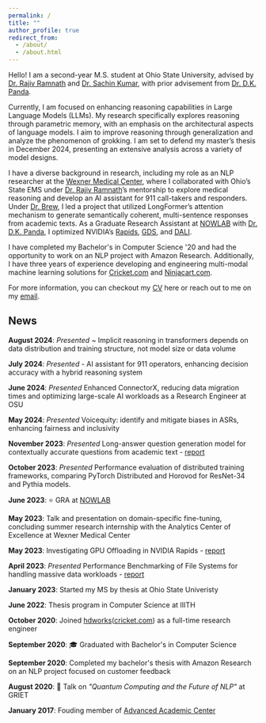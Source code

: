 ```yaml
---
permalink: /
title: ""
author_profile: true
redirect_from: 
  - /about/
  - /about.html
---
```


Hello!
I am a second-year M.S. student at Ohio State University, advised by [Dr. Rajiv Ramnath](https://cse.osu.edu/people/ramnath.6) and [Dr. Sachin Kumar](https://sites.google.com/view/sachinkumar), with prior advisement from [Dr. D.K. Panda](https://cse.osu.edu/people/panda.2).

Currently, I am focused on enhancing reasoning capabilities in Large Language Models (LLMs). My research specifically explores reasoning through parametric memory, with an emphasis on the architectural aspects of language models. I aim to improve reasoning through generalization and analyze the phenomenon of grokking. I am set to defend my master’s thesis in December 2024, presenting an extensive analysis across a variety of model designs.

I have a diverse background in research, including my role as an NLP researcher at the [Wexner Medical Center](https://erik.osu.edu/story/mar22-pre-acceleratorgrants#:~:text=Leveraging%20Artificial%20Intelligence%20to%20Accelerate%20Life%2DSaving%20911%20Care), where I collaborated with Ohio’s State EMS under [Dr. Rajiv Ramnath](https://cse.osu.edu/people/ramnath.6)’s mentorship to explore medical reasoning and develop an AI assistant for 911 call-takers and responders. Under [Dr. Brew](https://sites.google.com/site/chrisbrew475/home?authuser=0), I led a project that utilized LongFormer’s attention mechanism to generate semantically coherent, multi-sentence responses from academic texts. As a Graduate Research Assistant at [NOWLAB](https://nowlab.cse.ohio-state.edu/projects/33/) with [Dr. D.K. Panda](https://cse.osu.edu/people/panda.2), I optimized NVIDIA’s [Rapids](https://nvidia.github.io/spark-rapids/), [GDS](https://docs.nvidia.com/gpudirect-storage/overview-guide/index.html), and [DALI](https://developer.nvidia.com/dali). 

I have completed my Bachelor's in Computer Science '20 and had the opportunity to work on an NLP project with Amazon Research. Additionally, I have three years of experience developing and engineering multi-modal machine learning solutions for [Cricket.com](https://www.cricket.com/) and [Ninjacart.com](https://www.ninjacart.com/).

For more information, you can checkout my [CV](https://npkanaka.github.io//files/cv.pdf) here or reach out to me on my [email](mailto:nikhilpavan.kanaka@gmail.com).

News
------
**August 2024**: _Presented_ ~ Implicit reasoning in transformers depends on data distribution and training structure, not model size or data volume

**July 2024**: _Presented_ - AI assistant for 911 operators, enhancing decision accuracy with a hybrid reasoning system

**June 2024**: _Presented_ Enhanced ConnectorX, reducing data migration times and optimizing large-scale AI workloads as a Research Engineer at OSU

**May 2024**: _Presented_ Voicequity: identify and mitigate biases in ASRs, enhancing fairness and inclusivity

**November 2023**: _Presented_ Long-answer question generation model for contextually accurate questions from academic text - [report](_portfolio/5525.pdf)

**October 2023**: _Presented_ Performance evaluation of distributed training frameworks, comparing PyTorch Distributed and Horovod for ResNet-34 and Pythia models.

**June 2023**: ⭐ GRA at [NOWLAB](https://nowlab.cse.ohio-state.edu/)

**May 2023**: Talk and presentation on domain-specific fine-tuning, concluding summer research internship with the Analytics Center of Excellence at Wexner Medical Center

**May 2023**: Investigating GPU Offloading in NVIDIA Rapids - [report](_portfolio/6422.pdf) 

**April 2023**: _Presented_ Performance Benchmarking of File Systems for handling massive data workloads - [report](_portfolio/6431.pdf)

**January 2023**: Started my MS by thesis at Ohio State Univeristy

**June 2022**: Thesis program in Computer Science at IIITH

**October 2020**: Joined [hdworks](https://hdworks.in/)([cricket.com](https://www.cricket.com/)) as a full-time research engineer 

**September 2020**: 🎓 Graduated with Bachelor's in Computer Science

**September 2020**: Completed my bachelor's thesis with Amazon Research on an NLP project focused on customer feedback

**August 2020**: 🎤 Talk on _"Quantum Computing and the Future of NLP"_ at GRIET

**January 2017**: Fouding member of [Advanced Academic Center](https://www.aacgriet.com/)

<!-- This is the front page of a website that is powered by the [Academic Pages template](https://github.com/academicpages/academicpages.github.io) and hosted on GitHub pages. [GitHub pages](https://pages.github.com) is a free service in which websites are built and hosted from code and data stored in a GitHub repository, automatically updating when a new commit is made to the respository. This template was forked from the [Minimal Mistakes Jekyll Theme](https://mmistakes.github.io/minimal-mistakes/) created by Michael Rose, and then extended to support the kinds of content that academics have: publications, talks, teaching, a portfolio, blog posts, and a dynamically-generated CV. You can fork [this repository](https://github.com/academicpages/academicpages.github.io) right now, modify the configuration and markdown files, add your own PDFs and other content, and have your own site for free, with no ads! An older version of this template powers my own personal website at [stuartgeiger.com](http://stuartgeiger.com), which uses [this Github repository](https://github.com/staeiou/staeiou.github.io).

A data-driven personal website
======
Like many other Jekyll-based GitHub Pages templates, Academic Pages makes you separate the website's content from its form. The content & metadata of your website are in structured markdown files, while various other files constitute the theme, specifying how to transform that content & metadata into HTML pages. You keep these various markdown (.md), YAML (.yml), HTML, and CSS files in a public GitHub repository. Each time you commit and push an update to the repository, the [GitHub pages](https://pages.github.com/) service creates static HTML pages based on these files, which are hosted on GitHub's servers free of charge.

Many of the features of dynamic content management systems (like Wordpress) can be achieved in this fashion, using a fraction of the computational resources and with far less vulnerability to hacking and DDoSing. You can also modify the theme to your heart's content without touching the content of your site. If you get to a point where you've broken something in Jekyll/HTML/CSS beyond repair, your markdown files describing your talks, publications, etc. are safe. You can rollback the changes or even delete the repository and start over -- just be sure to save the markdown files! Finally, you can also write scripts that process the structured data on the site, such as [this one](https://github.com/academicpages/academicpages.github.io/blob/master/talkmap.ipynb) that analyzes metadata in pages about talks to display [a map of every location you've given a talk](https://academicpages.github.io/talkmap.html).

Getting started
======
1. Register a GitHub account if you don't have one and confirm your e-mail (required!)
1. Fork [this repository](https://github.com/academicpages/academicpages.github.io) by clicking the "fork" button in the top right. 
1. Go to the repository's settings (rightmost item in the tabs that start with "Code", should be below "Unwatch"). Rename the repository "[your GitHub username].github.io", which will also be your website's URL.
1. Set site-wide configuration and create content & metadata (see below -- also see [this set of diffs](http://archive.is/3TPas) showing what files were changed to set up [an example site](https://getorg-testacct.github.io) for a user with the username "getorg-testacct")
1. Upload any files (like PDFs, .zip files, etc.) to the files/ directory. They will appear at https://[your GitHub username].github.io/files/example.pdf.  
1. Check status by going to the repository settings, in the "GitHub pages" section

Site-wide configuration
------
The main configuration file for the site is in the base directory in [_config.yml](https://github.com/academicpages/academicpages.github.io/blob/master/_config.yml), which defines the content in the sidebars and other site-wide features. You will need to replace the default variables with ones about yourself and your site's github repository. The configuration file for the top menu is in [_data/navigation.yml](https://github.com/academicpages/academicpages.github.io/blob/master/_data/navigation.yml). For example, if you don't have a portfolio or blog posts, you can remove those items from that navigation.yml file to remove them from the header. 

Create content & metadata
------
For site content, there is one markdown file for each type of content, which are stored in directories like _publications, _talks, _posts, _teaching, or _pages. For example, each talk is a markdown file in the [_talks directory](https://github.com/academicpages/academicpages.github.io/tree/master/_talks). At the top of each markdown file is structured data in YAML about the talk, which the theme will parse to do lots of cool stuff. The same structured data about a talk is used to generate the list of talks on the [Talks page](https://academicpages.github.io/talks), each [individual page](https://academicpages.github.io/talks/2012-03-01-talk-1) for specific talks, the talks section for the [CV page](https://academicpages.github.io/cv), and the [map of places you've given a talk](https://academicpages.github.io/talkmap.html) (if you run this [python file](https://github.com/academicpages/academicpages.github.io/blob/master/talkmap.py) or [Jupyter notebook](https://github.com/academicpages/academicpages.github.io/blob/master/talkmap.ipynb), which creates the HTML for the map based on the contents of the _talks directory).

**Markdown generator**

I have also created [a set of Jupyter notebooks](https://github.com/academicpages/academicpages.github.io/tree/master/markdown_generator
) that converts a CSV containing structured data about talks or presentations into individual markdown files that will be properly formatted for the Academic Pages template. The sample CSVs in that directory are the ones I used to create my own personal website at stuartgeiger.com. My usual workflow is that I keep a spreadsheet of my publications and talks, then run the code in these notebooks to generate the markdown files, then commit and push them to the GitHub repository.

How to edit your site's GitHub repository
------
Many people use a git client to create files on their local computer and then push them to GitHub's servers. If you are not familiar with git, you can directly edit these configuration and markdown files directly in the github.com interface. Navigate to a file (like [this one](https://github.com/academicpages/academicpages.github.io/blob/master/_talks/2012-03-01-talk-1.md) and click the pencil icon in the top right of the content preview (to the right of the "Raw | Blame | History" buttons). You can delete a file by clicking the trashcan icon to the right of the pencil icon. You can also create new files or upload files by navigating to a directory and clicking the "Create new file" or "Upload files" buttons. 

Example: editing a markdown file for a talk
![Editing a markdown file for a talk](/images/editing-talk.png)

For more info
------
More info about configuring Academic Pages can be found in [the guide](https://academicpages.github.io/markdown/). The [guides for the Minimal Mistakes theme](https://mmistakes.github.io/minimal-mistakes/docs/configuration/) (which this theme was forked from) might also be helpful. -->
